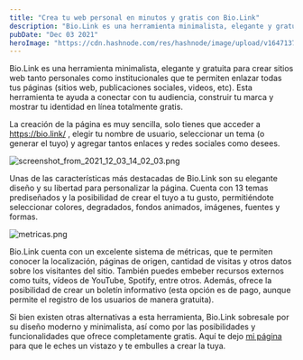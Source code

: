 ```yaml
---
title: "Crea tu web personal en minutos y gratis con Bio.Link"
description: "Bio.Link es una herramienta minimalista, elegante y gratuita para crear sitios web tanto personales..."
pubDate: "Dec 03 2021"
heroImage: "https://cdn.hashnode.com/res/hashnode/image/upload/v1647137302838/ks4DQIeKf.png"
---
```


Bio.Link es una herramienta minimalista, elegante y gratuita para crear sitios web tanto personales como institucionales que te permiten enlazar todas tus páginas (sitios web, publicaciones sociales, videos, etc). Esta herramienta te ayuda a conectar con tu audiencia, construir tu marca y mostrar tu identidad en línea totalmente gratis.

La creación de la página es muy sencilla, solo tienes que acceder a https://bio.link/ , elegir tu nombre de usuario, seleccionar un tema (o generar el tuyo) y agregar tantos enlaces y redes sociales como desees.

![screenshot_from_2021_12_03_14_02_03.png](https://cdn.hashnode.com/res/hashnode/image/upload/v1647137161577/iGdY1ApUD.png)

Unas de las características más destacadas de Bio.Link son su elegante diseño y su libertad para personalizar la página. Cuenta con 13 temas prediseñados y la posibilidad de crear el tuyo a tu gusto, permitiéndote seleccionar colores, degradados, fondos animados, imágenes, fuentes y formas.


![metricas.png](https://cdn.hashnode.com/res/hashnode/image/upload/v1647137179499/oGIrlHln6.png)

Bio.Link cuenta con un excelente sistema de métricas, que te permiten conocer la localización, páginas de origen, cantidad de visitas y otros datos sobre los visitantes del sitio. También puedes embeber recursos externos como tuits, vídeos de YouTube, Spotify, entre otros. Además, ofrece la posibilidad de crear un boletín informativo (esta opción es de pago, aunque permite el registro de los usuarios de manera gratuita).

Si bien existen otras alternativas a esta herramienta, Bio.Link sobresale por su diseño moderno y minimalista, así como por las posibilidades y funcionalidades que ofrece completamente gratis. Aquí te dejo [mi página](https://manuelernestogr.bio.link/) para que le eches un vistazo y te embulles a crear la tuya.

